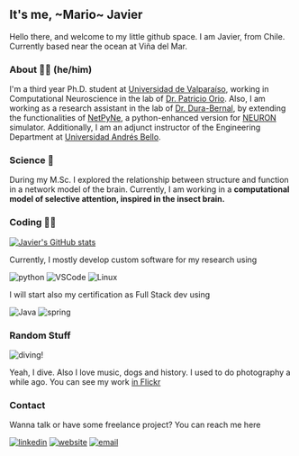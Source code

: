 ## It's me, ~Mario~ Javier 

Hello there, and welcome to my little github space. I am Javier, from Chile. Currently based near the ocean at Viña del Mar.

### About :scientist: (he/him)
I'm a third year Ph.D. student at [Universidad de Valparaíso](https://www.uv.cl), working in Computational Neuroscience in the lab of [Dr. Patricio Orio](https://cinv.uv.cl/members/porio/#1471845166496-e2aff5d2-8c5be2fa-fdaa).  Also, I am working as a research assistant in the lab of [Dr. Dura-Bernal](http://dura-bernal.org/home), by extending the functionalities of [NetPyNe](http://www.netpyne.org/), a python-enhanced version for [NEURON](https://www.neuron.yale.edu/neuron/) simulator. Additionally, I am an adjunct instructor of the Engineering Department at [Universidad Andrés Bello](https://www.unab.cl).

### Science :brain:
During my M.Sc. I explored the relationship between structure and function in a network model of the brain.  Currently, I am working in a **computational model of selective attention, inspired in the insect brain.**

### Coding :technologist:
[![Javier's GitHub stats](https://github-readme-stats.vercel.app/api?username=jpalma-espinosa&theme=github_dark&show_icons=true)](https://github.com/anuraghazra/github-readme-stats)

Currently, I mostly develop custom software for my research using

![python](https://img.shields.io/badge/Python-FFD43B?style=for-the-badge&logo=python&logoColor=blue)
![VSCode](https://img.shields.io/badge/Visual_Studio_Code-0078D4?style=for-the-badge&logo=visual%20studio%20code&logoColor=white)
![Linux](https://img.shields.io/badge/Linux-FCC624?style=for-the-badge&logo=linux&logoColor=black)

I will start also my certification as Full Stack dev using

![Java](https://img.shields.io/badge/Java-ED8B00?style=for-the-badge&logo=java&logoColor=white)
![spring](https://img.shields.io/badge/Spring-6DB33F?style=for-the-badge&logo=spring&logoColor=white)

### Random Stuff

![diving!](https://user-images.githubusercontent.com/19258443/175790676-59d6e432-ac69-4b54-b9c9-90af81fad7b6.gif)

Yeah, I dive. Also I love music, dogs and history. I used to do photography a while ago. You can see my work [in Flickr](https://www.flickr.com/photos/javier_electrico/)

### Contact
Wanna talk or have some freelance project? You can reach me here

[![linkedin](https://img.shields.io/badge/LinkedIn-0077B5?style=for-the-badge&logo=linkedin&logoColor=white)](https://www.linkedin.com/in/javier-palma-espinosa/)
[![website](https://img.shields.io/badge/website-000000?style=for-the-badge&logo=About.me&logoColor=white)](https://javierpalmaespinosa.cl)
[![email](https://img.shields.io/badge/Gmail-D14836?style=for-the-badge&logo=gmail&logoColor=white)](mailto:javier.palmae@gmail.com)




<!--
**jpalma-espinosa/jpalma-espinosa** is a ✨ _special_ ✨ repository because its `README.md` (this file) appears on your GitHub profile.

Here are some ideas to get you started:

- 🔭 I’m currently working on ...
- 🌱 I’m currently learning ...
- 👯 I’m looking to collaborate on ...
- 🤔 I’m looking for help with ...
- 💬 Ask me about ...
- 📫 How to reach me: ...
- 😄 Pronouns: ...
- ⚡ Fun fact: ...
-->


